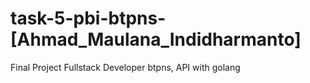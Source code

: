 # task-5-pbi-btpns-[Ahmad_Maulana_Indidharmanto]
 Final Project Fullstack Developer btpns, API with golang
